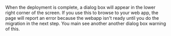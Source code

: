 When the deployment is complete, a dialog box will appear in the lower right corner of the screen. If you use this to browse to your web app, the page will report an error because the webapp isn't ready until you do the migration in the next step. You main see another another dialog box warning of this.